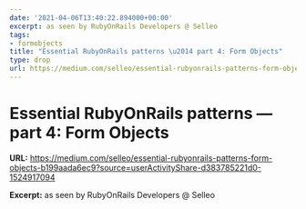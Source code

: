 ```yaml
---
date: '2021-04-06T13:40:22.894000+00:00'
excerpt: as seen by RubyOnRails Developers @ Selleo
tags:
- formobjects
title: "Essential RubyOnRails patterns \u2014 part 4: Form Objects"
type: drop
url: https://medium.com/selleo/essential-rubyonrails-patterns-form-objects-b199aada6ec9?source=userActivityShare-d383785221d0-1524917094
---
```


# Essential RubyOnRails patterns — part 4: Form Objects

**URL:** https://medium.com/selleo/essential-rubyonrails-patterns-form-objects-b199aada6ec9?source=userActivityShare-d383785221d0-1524917094

**Excerpt:** as seen by RubyOnRails Developers @ Selleo
